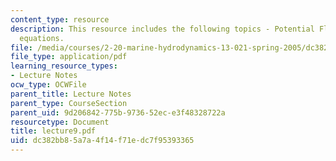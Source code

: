 ```yaml
---
content_type: resource
description: This resource includes the following topics - Potential Flow, and Navier-Stokes
  equations.
file: /media/courses/2-20-marine-hydrodynamics-13-021-spring-2005/dc382bb85a7a4f14f71edc7f95393365_lecture9.pdf
file_type: application/pdf
learning_resource_types:
- Lecture Notes
ocw_type: OCWFile
parent_title: Lecture Notes
parent_type: CourseSection
parent_uid: 9d206842-775b-9736-52ec-e3f48328722a
resourcetype: Document
title: lecture9.pdf
uid: dc382bb8-5a7a-4f14-f71e-dc7f95393365
---
```


